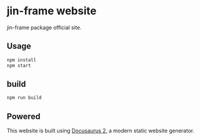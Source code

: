 # jin-frame website

jin-frame package official site.

## Usage

```sh
npm install
npm start
```

## build

```sh
npm run build
```

## Powered

This website is built using [Docusaurus 2](https://docusaurus.io/), a modern static website generator.
